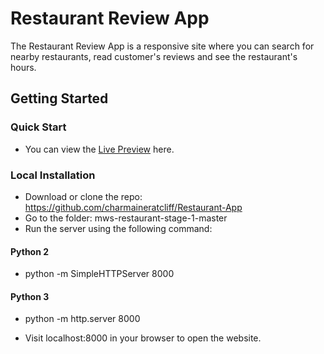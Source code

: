 # Restaurant Review App

The Restaurant Review App is a responsive site where you can search for nearby restaurants, read customer's reviews and see the restaurant's hours.

## Getting Started

### Quick Start

* You can view the [Live Preview](https://cdn.rawgit.com/charmaineratcliff/Restaurant-App/254a4222/index.html) here.

### Local Installation

* Download or clone the repo: https://github.com/charmaineratcliff/Restaurant-App
* Go to the folder: mws-restaurant-stage-1-master
* Run the server using the following command:

#### Python 2
* python -m SimpleHTTPServer 8000

#### Python 3
* python -m http.server 8000

* Visit localhost:8000 in your browser to open the website.
